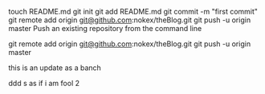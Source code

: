 touch README.md
git init
git add README.md
git commit -m "first commit"
git remote add origin git@github.com:nokex/theBlog.git
git push -u origin master
Push an existing repository from the command line

git remote add origin git@github.com:nokex/theBlog.git
git push -u origin master

this is an update as a banch

ddd s as if i am fool 2